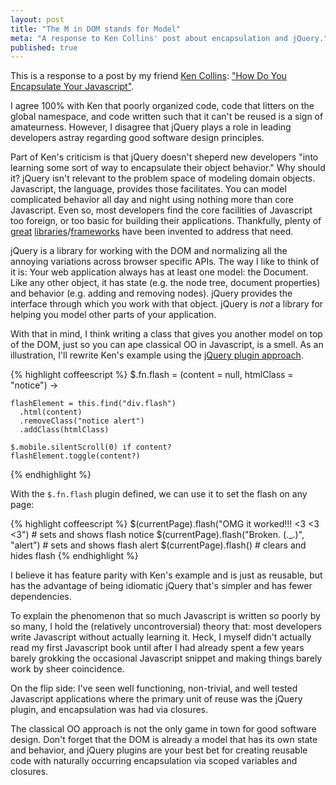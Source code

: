 ```yaml
---
layout: post
title: "The M in DOM stands for Model"
meta: "A response to Ken Collins' post about encapsulation and jQuery."
published: true
---
```


This is a response to a post by my friend [Ken
Collins](http://twitter.com/#!/metaskills): ["How Do You Encapsulate
Your
Javascript"](http://metaskills.net/2011/09/06/how-do-you-encapsulate-your-javascript/).

I agree 100% with Ken that poorly organized code, code that litters on the
global namespace, and code written such that it can't be reused is a sign of
amateurness.  However, I disagree that jQuery plays a role in leading developers
astray regarding good software design principles.

Part of Ken's criticism is that jQuery doesn't sheperd new developers "into
learning some sort of way to encapsulate their object behavior." Why should it?
jQuery isn't relevant to the problem space of modeling domain objects.
Javascript, the language, provides those facilitates.  You can model complicated
behavior all day and night using nothing more than core Javascript.  Even
so, most developers find the core facilities of Javascript too foreign, or too
basic for building their applications.  Thankfully, plenty of
[great](http://documentcloud.github.com/backbone/)
[libraries](http://batmanjs.org/)/[frameworks](http://knockoutjs.com/) have been
invented to address that need.

jQuery is a library for working with the DOM and normalizing all the annoying
variations across browser specific APIs.  The way I like to think of it is: Your
web application always has at least one model: the Document.  Like any other
object, it has state (e.g. the node tree, document properties) and behavior
(e.g. adding and removing nodes).  jQuery provides the interface through which
you work with that object.  jQuery is _not_ a library for helping you model other
parts of your application.

With that in mind, I think writing a class that gives you another model on top
of the DOM, just so you can ape classical OO in Javascript, is a smell.  As an
illustration, I'll rewrite Ken's example using the [jQuery plugin
approach](/2009/10/28/clearer-code-with-jquery-micro-plugins.html).

{% highlight coffeescript %}
  $.fn.flash = (content = null, htmlClass = "notice") ->

    flashElement = this.find("div.flash")
      .html(content)
      .removeClass("notice alert")
      .addClass(htmlClass)

    $.mobile.silentScroll(0) if content?
    flashElement.toggle(content?)
{% endhighlight %}

With the `$.fn.flash` plugin defined, we can use it to set the flash on any page:

{% highlight coffeescript %}
  $(currentPage).flash("OMG it worked!!! <3 <3 <3") # sets and shows flash notice
  $(currentPage).flash("Broken. (._.)", "alert")    # sets and shows flash alert
  $(currentPage).flash()                            # clears and hides flash
{% endhighlight %}

I believe it has feature parity with Ken's example and is just as reusable, but
has the advantage of being idiomatic jQuery that's simpler and has fewer
dependencies.

To explain the phenomenon that so much Javascript is written so poorly by so
many, I hold the (relatively uncontroversial) theory that: most developers write
Javascript without actually learning it.  Heck, I myself didn't actually read my
first Javascript book until after I had already spent a few years barely
grokking the occasional Javascript snippet and making things barely work by
sheer coincidence.

On the flip side: I've seen well functioning, non-trivial, and well tested
Javascript applications where the primary unit of reuse was the jQuery plugin,
and encapsulation was had via closures.

The classical OO approach is not the only game in town for good software design.
Don't forget that the DOM is already a model that has its own state and
behavior, and jQuery plugins are your best bet for creating reusable code with
naturally occurring encapsulation via scoped variables and closures.
